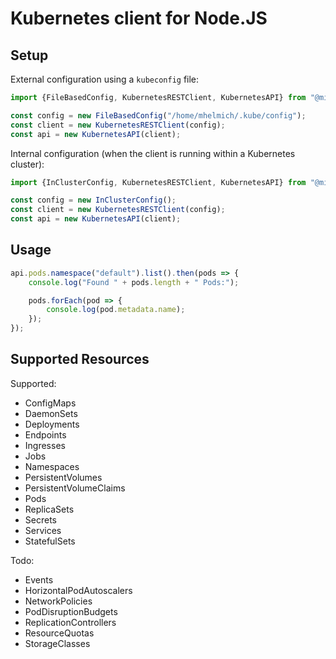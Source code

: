 # Kubernetes client for Node.JS

## Setup

External configuration using a `kubeconfig` file:

```typescript
import {FileBasedConfig, KubernetesRESTClient, KubernetesAPI} from "@mittwald/kubernetes";

const config = new FileBasedConfig("/home/mhelmich/.kube/config");
const client = new KubernetesRESTClient(config);
const api = new KubernetesAPI(client);
```

Internal configuration (when the client is running within a Kubernetes cluster):

```typescript
import {InClusterConfig, KubernetesRESTClient, KubernetesAPI} from "@mittwald/kubernetes";

const config = new InClusterConfig();
const client = new KubernetesRESTClient(config);
const api = new KubernetesAPI(client);
```

## Usage

```typescript
api.pods.namespace("default").list().then(pods => {
    console.log("Found " + pods.length + " Pods:");

    pods.forEach(pod => {
        console.log(pod.metadata.name);
    });
});
```

## Supported Resources

Supported:

- ConfigMaps
- DaemonSets
- Deployments
- Endpoints
- Ingresses
- Jobs
- Namespaces
- PersistentVolumes
- PersistentVolumeClaims
- Pods
- ReplicaSets
- Secrets
- Services
- StatefulSets

Todo:

- Events
- HorizontalPodAutoscalers
- NetworkPolicies
- PodDisruptionBudgets
- ReplicationControllers
- ResourceQuotas
- StorageClasses